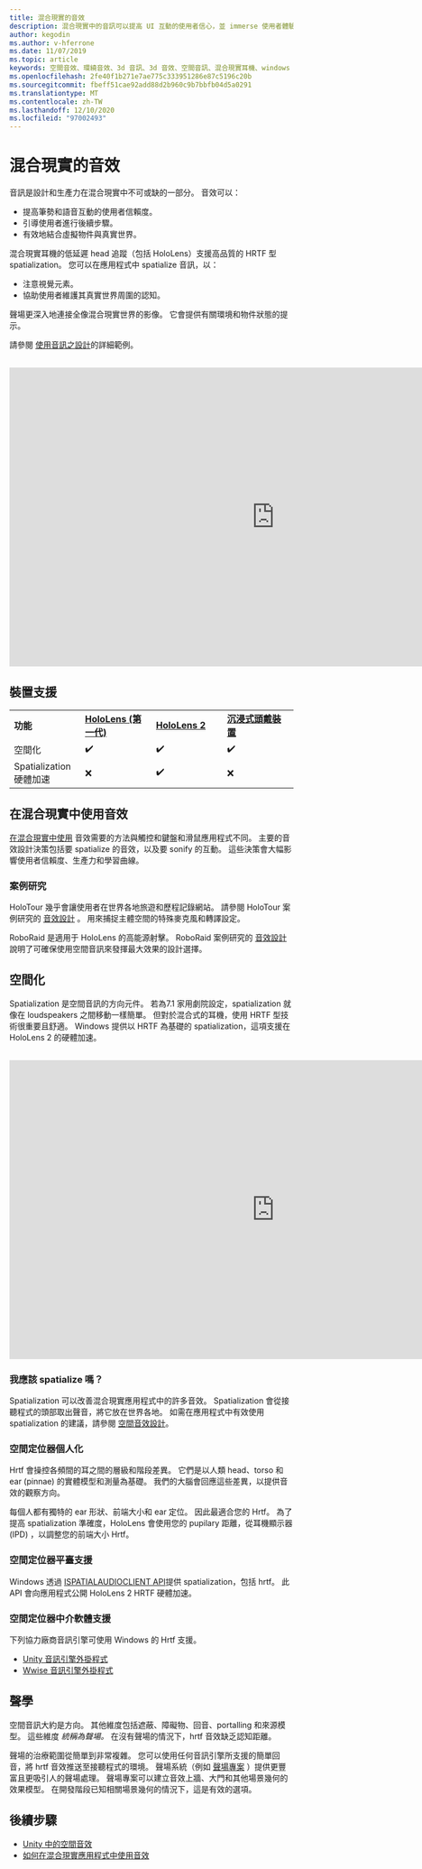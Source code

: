 ```yaml
---
title: 混合現實的音效
description: 混合現實中的音訊可以提高 UI 互動的使用者信心，並 immerse 使用者體驗。
author: kegodin
ms.author: v-hferrone
ms.date: 11/07/2019
ms.topic: article
keywords: 空間音效、環繞音效、3d 音訊、3d 音效、空間音訊、混合現實耳機、windows mixed reality 耳機、虛擬實境耳機、HoloLens、MRTK、混合現實工具組、個案研究、聲場
ms.openlocfilehash: 2fe40f1b271e7ae775c333951286e87c5196c20b
ms.sourcegitcommit: fbeff51cae92add88d2b960c9b7bbfb04d5a0291
ms.translationtype: MT
ms.contentlocale: zh-TW
ms.lasthandoff: 12/10/2020
ms.locfileid: "97002493"
---
```

# <a name="audio-in-mixed-reality"></a>混合現實的音效
音訊是設計和生產力在混合現實中不可或缺的一部分。 音效可以：
* 提高筆勢和語音互動的使用者信賴度。
* 引導使用者進行後續步驟。
* 有效地結合虛擬物件與真實世界。

混合現實耳機的低延遲 head 追蹤（包括 HoloLens）支援高品質的 HRTF 型 spatialization。 您可以在應用程式中 spatialize 音訊，以：
* 注意視覺元素。
* 協助使用者維護其真實世界周圍的認知。

聲場更深入地連接全像混合現實世界的影像。 它會提供有關環境和物件狀態的提示。

請參閱 [使用音訊之設計](spatial-sound-design.md)的詳細範例。

<br>

<iframe width="940" height="530" src="https://www.youtube.com/embed/PTPvx7mDon4" frameborder="0" allow="accelerometer; autoplay; encrypted-media; gyroscope; picture-in-picture" allowfullscreen></iframe>

## <a name="device-support"></a>裝置支援

<table>
    <colgroup>
    <col width="25%" />
    <col width="25%" />
    <col width="25%" />
    <col width="25%" />
    </colgroup>
    <tr>
        <td><strong>功能</strong></td>
        <td><a href="../hololens-hardware-details.md"><strong>HoloLens (第一代) </strong></a></td>
        <td><a href="https://docs.microsoft.com/hololens/hololens2-hardware"><strong>HoloLens 2</strong></td>
        <td><a href="../discover/immersive-headset-hardware-details.md"><strong>沉浸式頭戴裝置</strong></a></td>
    </tr>
     <tr>
        <td>空間化</td>
        <td>✔️</td>
        <td>✔️</td>
        <td>✔️</td>
    </tr>
     <tr>
        <td>Spatialization 硬體加速</td>
        <td>❌</td>
        <td>✔️</td>
        <td>❌</td>
    </tr>
</table>

## <a name="use-of-sounds-in-mixed-reality"></a>在混合現實中使用音效
[在混合現實中使用](spatial-sound-design.md) 音效需要的方法與觸控和鍵盤和滑鼠應用程式不同。 主要的音效設計決策包括要 spatialize 的音效，以及要 sonify 的互動。 這些決策會大幅影響使用者信賴度、生產力和學習曲線。

### <a name="case-studies"></a>案例研究
HoloTour 幾乎會讓使用者在世界各地旅遊和歷程記錄網站。 請參閱 HoloTour 案例研究的 [音效設計](case-study-spatial-sound-design-for-holotour.md) 。 用來捕捉主體空間的特殊麥克風和轉譯設定。

RoboRaid 是適用于 HoloLens 的高能源射擊。 RoboRaid 案例研究的 [音效設計](case-study-using-spatial-sound-in-roboraid.md) 說明了可確保使用空間音訊來發揮最大效果的設計選擇。

## <a name="spatialization"></a>空間化
Spatialization 是空間音訊的方向元件。 若為7.1 家用劇院設定，spatialization 就像在 loudspeakers 之間移動一樣簡單。 但對於混合式的耳機，使用 HRTF 型技術很重要且舒適。 Windows 提供以 HRTF 為基礎的 spatialization，這項支援在 HoloLens 2 的硬體加速。

<br>

<iframe width="940" height="530" src="https://www.youtube.com/embed/aB3TDjYklmo" frameborder="0" allow="accelerometer; autoplay; encrypted-media; gyroscope; picture-in-picture" allowfullscreen></iframe>

### <a name="should-i-spatialize"></a>我應該 spatialize 嗎？
Spatialization 可以改善混合現實應用程式中的許多音效。 Spatialization 會從接聽程式的頭部取出聲音，將它放在世界各地。 如需在應用程式中有效使用 spatialization 的建議，請參閱 [空間音效設計](spatial-sound-design.md)。

### <a name="spatializer-personalization"></a>空間定位器個人化
Hrtf 會操控各頻間的耳之間的層級和階段差異。 它們是以人類 head、torso 和 ear (pinnae) 的實體模型和測量為基礎。 我們的大腦會回應這些差異，以提供音效的觀察方向。

每個人都有獨特的 ear 形狀、前端大小和 ear 定位。 因此最適合您的 Hrtf。 為了提高 spatialization 準確度，HoloLens 會使用您的 pupilary 距離，從耳機顯示器 (IPD) ，以調整您的前端大小 Hrtf。

### <a name="spatializer-platform-support"></a>空間定位器平臺支援
Windows 透過 [ISPATIALAUDIOCLIENT API](https://docs.microsoft.com/windows/win32/coreaudio/spatial-sound)提供 spatialization，包括 hrtf。 此 API 會向應用程式公開 HoloLens 2 HRTF 硬體加速。

### <a name="spatializer-middleware-support"></a>空間定位器中介軟體支援
下列協力廠商音訊引擎可使用 Windows 的 Hrtf 支援。
* [Unity 音訊引擎外掛程式](../develop/unity/spatial-sound-in-unity.md)
* [Wwise 音訊引擎外掛程式](https://www.audiokinetic.com/products/plug-ins/msspatial/)

## <a name="acoustics"></a>聲學
空間音訊大約是方向。 其他維度包括遮蔽、障礙物、回音、portalling 和來源模型。 這些維度 *統稱為聲場。* 在沒有聲場的情況下，hrtf 音效缺乏認知距離。

聲場的治療範圍從簡單到非常複雜。 您可以使用任何音訊引擎所支援的簡單回音，將 hrtf 音效推送至接聽程式的環境。 聲場系統（例如 [聲場專案](https://aka.ms/acoustics)  ）提供更豐富且更吸引人的聲場處理。 聲場專案可以建立音效上牆、大門和其他場景幾何的效果模型。 在開發階段已知相關場景幾何的情況下，這是有效的選項。

## <a name="next-steps"></a>後續步驟
- [Unity 中的空間音效](../develop/unity/spatial-sound-in-unity.md)
- [如何在混合現實應用程式中使用音效](spatial-sound-design.md)
